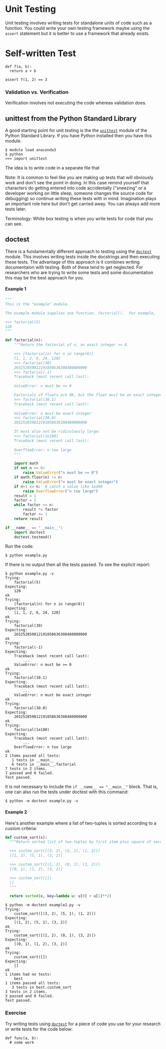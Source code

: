# Unit Testing

Unit testing involves writing tests for standalone units of code such as a function. You could write your own testing framework maybe
using the `assert` statement but it is better to use a framework that already exists.


# Self-written Test

```
def f(a, b):
  return a + b
```

```
assert f(1, 2) == 3
```

### Validation vs. Verification

Verification involves not executing the code whereas validation does.


## unittest from the Python Standard Library

A good starting point for unit testing is the the [`unittest`](https://docs.python.org/3/library/unittest.html) module of the Python Standard Library. If you have Python installed then you have
this module.

```
$ module load anaconda3
$ python
>>> import unittest
```

The idea is to write code in a separate file that 

Note: It is common to feel like you are making up tests that will obviously work and don't see the point in doing. In this case remind yourself that characters do getting entered into code accidentally ("sneezing" or a developer working on little sleep, someone changes the source code for debugging) so continue writing these tests with in mind. Imagination plays an important role here but don't get carried away. You can always add more tests later.

Terminology: White box testing is when you write tests for code that you can see.


## doctest

There is a fundamentally different approach to testing using the [`doctest`](https://docs.python.org/3/library/doctest.html) module. This involves writing tests inside the docstrings and then executing these tests. The advantage of this approach is it combines writing documentaion with testing. Both of these tend to get neglected. For researchers who are trying to write some tests and some documentation this may be the best approach for you.

#### Example 1

```python
"""
This is the "example" module.

The example module supplies one function, factorial().  For example,

>>> factorial(5)
120
"""

def factorial(n):
    """Return the factorial of n, an exact integer >= 0.

    >>> [factorial(n) for n in range(6)]
    [1, 1, 2, 6, 24, 120]
    >>> factorial(30)
    265252859812191058636308480000000
    >>> factorial(-1)
    Traceback (most recent call last):
        ...
    ValueError: n must be >= 0

    Factorials of floats are OK, but the float must be an exact integer:
    >>> factorial(30.1)
    Traceback (most recent call last):
        ...
    ValueError: n must be exact integer
    >>> factorial(30.0)
    265252859812191058636308480000000

    It must also not be ridiculously large:
    >>> factorial(1e100)
    Traceback (most recent call last):
        ...
    OverflowError: n too large
    """

    import math
    if not n >= 0:
        raise ValueError("n must be >= 0")
    if math.floor(n) != n:
        raise ValueError("n must be exact integer")
    if n+1 == n:  # catch a value like 1e300
        raise OverflowError("n too large")
    result = 1
    factor = 2
    while factor <= n:
        result *= factor
        factor += 1
    return result

if __name__ == "__main__":
    import doctest
    doctest.testmod()
```

Run the code:

```
$ python example.py
```

If there is no output then all the tests passed. To see the explicit report:

```
$ python example.py -v
Trying:
    factorial(5)
Expecting:
    120
ok
Trying:
    [factorial(n) for n in range(6)]
Expecting:
    [1, 1, 2, 6, 24, 120]
ok
Trying:
    factorial(30)
Expecting:
    265252859812191058636308480000000
ok
Trying:
    factorial(-1)
Expecting:
    Traceback (most recent call last):
        ...
    ValueError: n must be >= 0
ok
Trying:
    factorial(30.1)
Expecting:
    Traceback (most recent call last):
        ...
    ValueError: n must be exact integer
ok
Trying:
    factorial(30.0)
Expecting:
    265252859812191058636308480000000
ok
Trying:
    factorial(1e100)
Expecting:
    Traceback (most recent call last):
        ...
    OverflowError: n too large
ok
2 items passed all tests:
   1 tests in __main__
   6 tests in __main__.factorial
7 tests in 2 items.
7 passed and 0 failed.
Test passed.
```

It is not necessary to include the `if __name__ == "__main__"` block. That is, one can also run the tests under doctest with this command:

```
$ python -m doctest example.py -v
```

#### Example 2

Here's another example where a list of two-tuples is sorted according to a custom criteria:

```python
def custom_sort(x):
  """Return sorted list of two-tuples by first item plus square of second item.

  >>> custom_sort([(3, 2), (5, 1), (1, 2)])
  [(1, 2), (5, 1), (3, 2)]

  >>> custom_sort([(1, 2), (0, 1), (3, 2)])
  [(0, 1), (1, 2), (3, 2)]

  >>> custom_sort([])
  []
  """

  return sorted(x, key=lambda u: u[0] + u[1]**2)
```

```
$ python -m doctest example2.py -v
Trying:
    custom_sort([(3, 2), (5, 1), (1, 2)])
Expecting:
    [(1, 2), (5, 1), (3, 2)]
ok
Trying:
    custom_sort([(1, 2), (0, 1), (3, 2)])
Expecting:
    [(0, 1), (1, 2), (3, 2)]
ok
Trying:
    custom_sort([])
Expecting:
    []
ok
1 items had no tests:
    best
1 items passed all tests:
   3 tests in best.custom_sort
3 tests in 2 items.
3 passed and 0 failed.
Test passed.
```

### Exercise

Try writing tests using [`doctest`](https://docs.python.org/3/library/doctest.html) for a piece of code you use for your research or write tests for the code below:

```
def func(a, b):
  # some work
```
